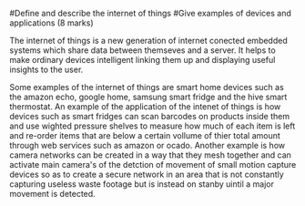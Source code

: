 #Define and describe the internet of things
#Give examples of devices and applications (8 marks)


The internet of things is a new generation of internet conected embedded systems which share data between themseves and a server. It helps to make ordinary devices intelligent linking them up and displaying useful insights to the user. 

Some examples of the internet of things are smart home devices such as the amazon echo, google home, samsung smart fridge and 
the hive smart thermostat. An example of the application of the intenet of things is how devices such as smart fridges can scan barcodes on products inside them and use wighted pressure shelves to measure how much of each item is left and re-order items that are below a certain vollume of thier total amount through web services such as amazon or ocado. Another example is how camera networks can be created in a way that they mesh together and can activate main camera's of the detction of movement of small motion capture devices so as to create a secure network in an area that is not constantly capturing useless waste footage but is instead on stanby uintil a major movement is detected.







